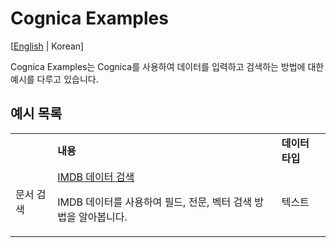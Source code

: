 # Cognica Examples
[[English](README.md) | Korean]

Cognica Examples는 Cognica를 사용하여 데이터를 입력하고 검색하는 방법에 대한 예시를 다루고 있습니다.

## 예시 목록

<table>
    <tr>
        <td></td>
        <td><b>내용</b></td>
        <td><b>데이터 타입</b></td>
    </tr>
    <tr>
        <td rowspan="1">문서 검색</td>
        <td ><a href="search/imdb/README.ko.md">IMDB 데이터 검색</a>
             <p>IMDB 데이터를 사용하여 필드, 전문, 벡터 검색 방법을 알아봅니다.</p>
        </td>
        <td >
            <p>텍스트</p>
        </td>
    </tr>
</table>
